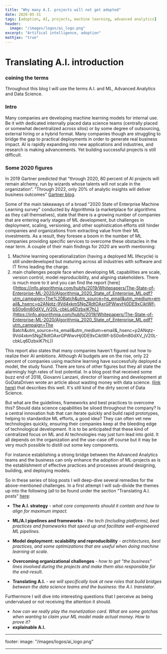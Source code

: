 ```yaml
---
title: "Why many A.I. projects will not get adopted"
date: 2020-05-31
tags: [adoption, AI, projects, machine learning, advanced analytics]
header:
  image: "/images/logos/ai_logo.png"
excerpt: "Artifical intelligence, adoption"
mathjax: "true"
---
```


# Translating A.I. introduction

### coining the terms

Throughout this blog I will use the terms A.I. and ML, Advanced Analytics and Data Science. 

### Intro

Many companies are developing machine learning models for internal use. Be it with dedicated internally placed data science teams (centrally placed or somewhat decentralized across silos) or by some degree of outsourcing, external hiring or a hybrid format. Many companies though are struggling to bridge the gap to practical deployments in order to generate real business impact. AI is rapidly expanding into new applications and industries, and research is making advancements. Yet building successful projects is still difficult. 

### Some 2020 figures

In 2019 Gartner predicted that “through 2020, 80 percent of AI projects will remain alchemy, run by wizards whose talents will not scale in the organization”. "Through 2022, only 20% of analytic insights will deliver business outcomes" [Gartner blog](https://blogs.gartner.com/andrew_white/2019/01/03/our-top-data-and-analytics-predicts-for-2019/). 

Some of the main takeaways of a broad "2020 State of Enterprise Machine Learning survey" conducted by Algorithmia (a marketplace for algorithms as they call themselves), state that there is a growing number of companies that are entering early stages of ML development, but challenges in deployment, scaling, versioning, and other sophistication efforts still hinder companies and organizations from extracting value from their ML investments. As a result, they foresee a boom in the number of ML companies providing specific services to overcome these obstacles in the near term. A couple of their main findings for 2020 are worth mentioning: 

1) Machine learning operationalization (having a deployed ML lifecycle) is still underdeveloped but maturing across all industries with software and IT firms leading the charge.
2) main challenges people face when developing ML capabilities are scale, version control, model
reproducibility, and aligning stakeholders. There is much more to it and you can find the report [here]([https://info.algorithmia.com/hubfs/2019/Whitepapers/The-State-of-Enterprise-ML-2020/Algorithmia_2020_State_of_Enterprise_ML.pdf?utm_campaign=The%20Batch&utm_source=hs_email&utm_medium=email&_hsenc=p2ANqtz-9Vd4xkmSNgZRdtOAxrGPWwvHj0DE9xCiktWf-bS0o6m80dXV_jV20L-cbkLq6DzbxiK7hL](https://info.algorithmia.com/hubfs/2019/Whitepapers/The-State-of-Enterprise-ML-2020/Algorithmia_2020_State_of_Enterprise_ML.pdf?utm_campaign=The Batch&utm_source=hs_email&utm_medium=email&_hsenc=p2ANqtz-9Vd4xkmSNgZRdtOAxrGPWwvHj0DE9xCiktWf-bS0o6m80dXV_jV20L-cbkLq6DzbxiK7hL))

This report also states that many companies haven't figured out how to realize their AI ambitions. Although AI budgets are on the rise, only 22 percent of companies using machine learning have successfully deployed a model, the study found. There are tons of other figures but they all state the alarmingly high rates of lost potential. In a blog post that received some buzz end of 2018, Giovanni Lanzani, director of learning and development at GoDataDriven wrote an article about wasting money with data science. [(link here)](https://godatadriven.com/blog/wasting-money-with-data-science/) that describes this well. It's still kind of the dirty secret of Data Science.

But what are the guidelines, frameworks and best practices to overcome this? Should data science capabilities be siloed throughout the company? Is a central innovation hub that can iterate quickly and build rapid prototypes, helping to standardize ML efforts, a good idea? They can often vet new technologies quickly, ensuring their companies keep at the bleeding edge of technological development. It is to be anticipated that these kind of centralized focus on ML and AI technologies may just turn lead into gold. It all depends on the organization and the use-case off course but it may be very much possible to distill out some key components. 

For instance establishing a strong bridge between the Advanced Analytics teams and the business can only enhance the adoption of ML-projects as is the establishment of effective practices and processes around designing, building, and deploying models. 

So in these series of blog posts I will deep-dive several remedies for the above-mentioned challenges. In a first attempt I will sub-divide the themes up into the following (all to be found under the section "Translating A.I. posts" [here](https://rmania.github.io/translating_ai/):

- **The A.I. strategy** - _what core components should it contain and how to align for maximum impact._

- **ML/A.I pipelines and frameworks** - _the tech (including platforms), best practices and frameworks that speed up and facilitate well-engineered ML pipelines._

- **Model deployment: scalability and reproducibility** - _architectures, best practices, and some optimizations that are useful when doing machine learning at scale._

- **Overcoming organizational challenges** - _how to get "the business" lines involved during the projects and make them also responsible for the end-result_. 

- **Translating A.I.** - _we will specifically look at new roles that build bridges between the data science teams and the business: the A.I. translator_.

  

Furthermore I will dive into interesting questions that I perceive as being undervalued or not receiving the attention it should. 

* _how can we really play the monetization card. What are some gotchas when wanting to claim your ML model made actual money. How to prove it?_
* **explainable A.I.** 

---

footer:
  image: "/images/logos/ai_logo.png"

---




